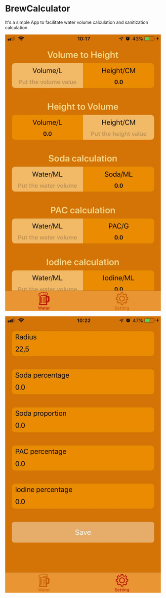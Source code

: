 # BrewCalculator

It's a simple App to facilitate water volume calculation and sanitization calculation.

![Screenshot](https://github.com/asfcarvalho/BrewCalculator/blob/master/ScreenShots/Screen_01.png)

![Screenshot](https://github.com/asfcarvalho/BrewCalculator/blob/master/ScreenShots/Screen_02.png)
